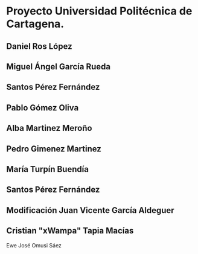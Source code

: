# Proyecto Universidad Politécnica de Cartagena.


## Daniel Ros López

## Miguel Ángel García Rueda

## Santos Pérez Fernández

## Pablo Gómez Oliva

## Alba Martinez Meroño

## Pedro Gimenez Martinez

## María Turpín Buendía

## Santos Pérez Fernández

## Modificación Juan Vicente García Aldeguer

## Cristian "xWampa" Tapia Macías

Ewe José Omusi Sáez
